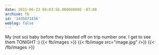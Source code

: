 ```yaml
---
date: 2015-06-23 08:03:56.000000000 -07:00
archive: fb
id: '1435071836'
weblog: false
---
```


My (not so) baby before they blasted off on trip number one. I get to see them TONIGHT :)
{{< fb/images >}}
{{< fb/image src="image.jpg" />}}
{{< /fb/images >}}
